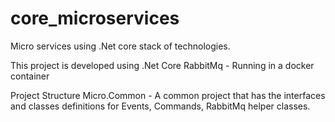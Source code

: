 # core_microservices
Micro services using .Net core stack of technologies.

This project is developed using
.Net Core
RabbitMq - Running in a docker container

Project Structure
Micro.Common - A common project that has the interfaces and classes definitions for Events, Commands, RabbitMq helper classes.